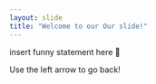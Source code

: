 ```yaml
---
layout: slide
title: "Welcome to our Our slide!"
---
```

insert funny statement here 🎉

Use the left arrow to go back!
